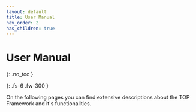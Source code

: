 ```yaml
---
layout: default
title: User Manual
nav_order: 2
has_children: true
---
```


# User Manual
{: .no_toc }

{: .fs-6 .fw-300 }

On the following pages you can find extensive descriptions about the TOP Framework and it's functionalities.

